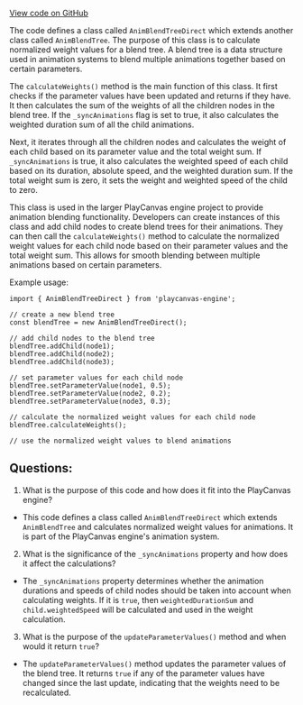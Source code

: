 [View code on GitHub](https://github.com/playcanvas/engine/src/framework/anim/controller/anim-blend-tree-direct.js)

The code defines a class called `AnimBlendTreeDirect` which extends another class called `AnimBlendTree`. The purpose of this class is to calculate normalized weight values for a blend tree. A blend tree is a data structure used in animation systems to blend multiple animations together based on certain parameters. 

The `calculateWeights()` method is the main function of this class. It first checks if the parameter values have been updated and returns if they have. It then calculates the sum of the weights of all the children nodes in the blend tree. If the `_syncAnimations` flag is set to true, it also calculates the weighted duration sum of all the child animations. 

Next, it iterates through all the children nodes and calculates the weight of each child based on its parameter value and the total weight sum. If `_syncAnimations` is true, it also calculates the weighted speed of each child based on its duration, absolute speed, and the weighted duration sum. If the total weight sum is zero, it sets the weight and weighted speed of the child to zero. 

This class is used in the larger PlayCanvas engine project to provide animation blending functionality. Developers can create instances of this class and add child nodes to create blend trees for their animations. They can then call the `calculateWeights()` method to calculate the normalized weight values for each child node based on their parameter values and the total weight sum. This allows for smooth blending between multiple animations based on certain parameters. 

Example usage:

```
import { AnimBlendTreeDirect } from 'playcanvas-engine';

// create a new blend tree
const blendTree = new AnimBlendTreeDirect();

// add child nodes to the blend tree
blendTree.addChild(node1);
blendTree.addChild(node2);
blendTree.addChild(node3);

// set parameter values for each child node
blendTree.setParameterValue(node1, 0.5);
blendTree.setParameterValue(node2, 0.2);
blendTree.setParameterValue(node3, 0.3);

// calculate the normalized weight values for each child node
blendTree.calculateWeights();

// use the normalized weight values to blend animations
```
## Questions: 
 1. What is the purpose of this code and how does it fit into the PlayCanvas engine?
- This code defines a class called `AnimBlendTreeDirect` which extends `AnimBlendTree` and calculates normalized weight values for animations. It is part of the PlayCanvas engine's animation system.

2. What is the significance of the `_syncAnimations` property and how does it affect the calculations?
- The `_syncAnimations` property determines whether the animation durations and speeds of child nodes should be taken into account when calculating weights. If it is `true`, then `weightedDurationSum` and `child.weightedSpeed` will be calculated and used in the weight calculation.

3. What is the purpose of the `updateParameterValues()` method and when would it return `true`?
- The `updateParameterValues()` method updates the parameter values of the blend tree. It returns `true` if any of the parameter values have changed since the last update, indicating that the weights need to be recalculated.